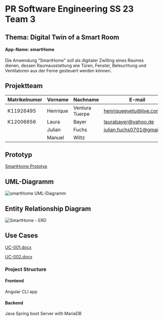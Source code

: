 # PR Software Engineering SS 23 Team 3
## Thema: Digital Twin of a Smart Room 
#### App-Name: smartHome
Die Anwendung "SmartHome" soll als digitaler Zwilling eines Raumes dienen, dessen Raumausstattung wie Türen, Fenster, Beleuchtung und Ventilatoren aus der Ferne gesteuert werden können.

## Projektteam
| Matrikelnumer  | Vorname |  Nachname  | E-mail | Github User |
| ------------- | ------------- | ------------- | ------------- | ------------- |
| K11926495  | Henrique  | Ventura Tuerpe  | henriqueevetu@live.com | henriquevetu  |
| K12006656  | Laura | Bayer  | laurabayer@yahoo.de | laurabayer1 |
|   | Julian | Fuchs  | julian.fuchs0701@gmail.com | FuchsJulianGit  |
|   | Manuel | Wiltz  |  | manuelwiltz |

## Prototyp
[SmartHome Prototyp](https://www.figma.com/proto/4ABS1OvW4rhJv6nCqljPL8/PR-SE---SmartHome?node-id=1-7&scaling=min-zoom&page-id=0%3A1&starting-point-node-id=1%3A7)

## UML-Diagramm
![smartHome UML-Diagramm](https://user-images.githubusercontent.com/127204960/231849514-8131b017-4459-42df-a81f-a648c06266cf.jpg)

## Entity Relationship Diagram
![SmartHome - ERD](https://user-images.githubusercontent.com/127204960/231849737-aa34717e-7c87-4c80-a875-79d1e49e9fa2.jpeg)


## Use Cases

[UC-001.docx](https://github.com/jku-win-se/teaching.ss23prse.smartroom.team3/files/11224808/UC-001.docx)

[UC-002.docx](https://github.com/jku-win-se/teaching.ss23prse.smartroom.team3/files/11224809/UC-002.docx)




### Project Structure
#### Frontend
Angular CLI app

#### Backend
Java Spring boot Server with MariaDB
